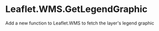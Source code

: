 Leaflet.WMS.GetLegendGraphic
============================

Add a new function to Leaflet.WMS to fetch the layer's legend graphic
